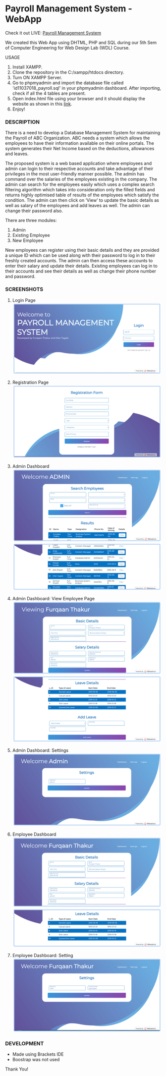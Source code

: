 # Payroll Management System - WebApp

Check it out LIVE: [Payroll Management System](http://payrollmngsys.000webhostapp.com/)

We created this Web App using DHTML, PHP and SQL during our 5th Sem of Computer Engineering for Web Design Lab (WDL) Course.

USAGE
1) Install XAMPP.
2) Clone the repository in the C:/xampp/htdocs directory.
3) Turn ON XAMPP Server.
4) Go to phpmyadmin and import the database file called 'id11037018_payroll.sql' in your phpmyadmin dashboard. After importing, check if all the 4 tables are present.
5) Open index.html file using your browser and it should display the website as shown in this [link](http://payrollmngsys.000webhostapp.com/).
6) Enjoy!

### DESCRIPTION
There is a need to develop a Database Management System for maintaining the Payroll of ABC Organization. ABC needs a system which allows the employees to have their information available on their online portals. The system generates their Net Income based on the deductions, allowances and leaves. 

The proposed system is a web based application where employees and admin can login to their respective accounts and take advantage of their privileges in the most user-friendly manner possible. The admin has command over the salaries of the employees existing in the company. The admin can search for the employees easily which uses a complex search filtering algorithm which takes into consideration only the filled fields and returns highly optimised table of results of the employees which satisfy the condition. The admin can then click on ‘View’ to update the basic details as well as salary of the employees and add leaves as well. The admin can change their password also. 

There are three modules: 
1. Admin 
2. Existing Employee 
3. New Employee 

New employees can register using their basic details and they are provided a unique ID which can be used along with their password to log in to their freshly created accounts. The admin can then access these accounts to enter their salary and update their details. Existing employees can log in to their accounts and see their details as well as change their phone number and password.

### SCREENSHOTS
1. Login Page\
![Login Screen](https://github.com/thakurfurqaan/Payroll-Management-System-WebApp/blob/master/Screenshots/1.png)

2. Registration Page\
![Registration Page](https://github.com/thakurfurqaan/Payroll-Management-System-WebApp/blob/master/Screenshots/7.png)

3. Admin Dashboard\
![Admin Dashboard](https://github.com/thakurfurqaan/Payroll-Management-System-WebApp/blob/master/Screenshots/2.png)
![Admin Dashboard](https://github.com/thakurfurqaan/Payroll-Management-System-WebApp/blob/master/Screenshots/3.png)

4. Admin Dashboard: View Employee Page\
![Admin Dashboard: View Employee Page](https://github.com/thakurfurqaan/Payroll-Management-System-WebApp/blob/master/Screenshots/4.png)
![Admin Dashboard: View Employee Page](https://github.com/thakurfurqaan/Payroll-Management-System-WebApp/blob/master/Screenshots/5.png)

5. Admin Dashboard: Settings\
![Admin Dashboard: Settings](https://github.com/thakurfurqaan/Payroll-Management-System-WebApp/blob/master/Screenshots/6.png)

6. Employee Dashboard\
![Employee Dashboard](https://github.com/thakurfurqaan/Payroll-Management-System-WebApp/blob/master/Screenshots/8.png)
![Employee Dashboard](https://github.com/thakurfurqaan/Payroll-Management-System-WebApp/blob/master/Screenshots/9.png)

7. Employee Dashboard: Setting\
![Employee Dashboard: Setting](https://github.com/thakurfurqaan/Payroll-Management-System-WebApp/blob/master/Screenshots/10.png)

### DEVELOPMENT
- Made using Brackets IDE
- Boostrap was not used

Thank You!
